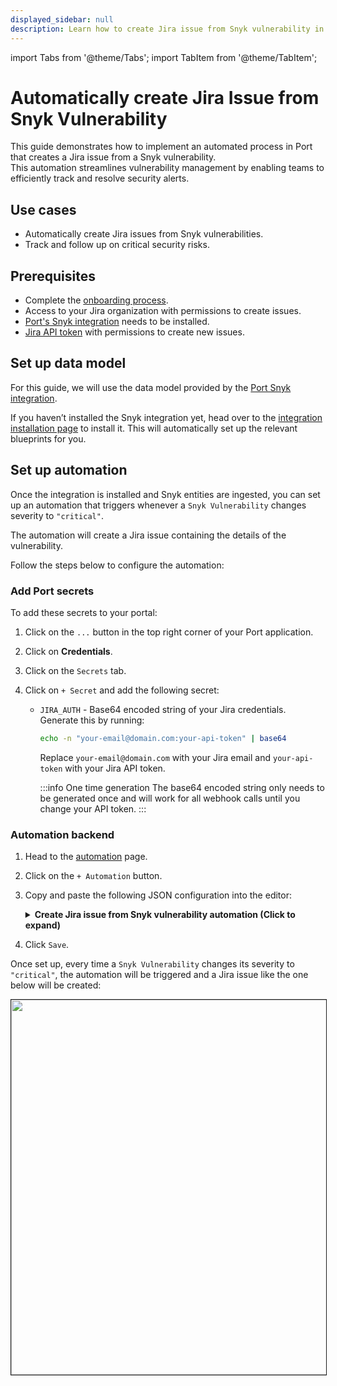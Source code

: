 ```yaml
---
displayed_sidebar: null
description: Learn how to create Jira issue from Snyk vulnerability in Port, ensuring timely vulnerability tracking and resolution.
---
```


import Tabs from '@theme/Tabs';
import TabItem from '@theme/TabItem';

# Automatically create Jira Issue from Snyk Vulnerability

This guide demonstrates how to implement an automated process in Port that creates a Jira issue from a Snyk vulnerability.  
This automation streamlines vulnerability management by enabling teams to efficiently track and resolve security alerts.


## Use cases
- Automatically create Jira issues from Snyk vulnerabilities.
- Track and follow up on critical security risks.

## Prerequisites

- Complete the [onboarding process](/getting-started/overview).
- Access to your Jira organization with permissions to create issues.
- [Port's Snyk integration](https://docs.port.io/build-your-software-catalog/sync-data-to-catalog/code-quality-security/snyk/) needs to be installed.
- [Jira API token](https://support.atlassian.com/atlassian-account/docs/manage-api-tokens-for-your-atlassian-account/) with permissions to create new issues.

## Set up data model

For this guide, we will use the data model provided by the [Port Snyk integration](https://docs.port.io/build-your-software-catalog/sync-data-to-catalog/code-quality-security/snyk/).

If you haven’t installed the Snyk integration yet, head over to the [integration installation page](https://docs.port.io/build-your-software-catalog/sync-data-to-catalog/code-quality-security/snyk/) to install it. This will automatically set up the relevant blueprints for you.


## Set up automation

Once the integration is installed and Snyk entities are ingested, you can set up an automation that triggers whenever a `Snyk Vulnerability` changes severity to `"critical"`. 

The automation will create a Jira issue containing the details of the vulnerability.

Follow the steps below to configure the automation:

<h3>Add Port secrets</h3>

To add these secrets to your portal:

1. Click on the `...` button in the top right corner of your Port application.

2. Click on **Credentials**.

3. Click on the `Secrets` tab.

4. Click on `+ Secret` and add the following secret:
    - `JIRA_AUTH` - Base64 encoded string of your Jira credentials. Generate this by running:
        ```bash
        echo -n "your-email@domain.com:your-api-token" | base64
        ```
        Replace `your-email@domain.com` with your Jira email and `your-api-token` with your Jira API token.

        :::info One time generation
        The base64 encoded string only needs to be generated once and will work for all webhook calls until you change your API token.
        :::

<h3>Automation backend</h3>

1. Head to the [automation](https://app.getport.io/settings/automations) page.
2. Click on the `+ Automation` button.
3. Copy and paste the following JSON configuration into the editor:

    <details>
    <summary><b>Create Jira issue from Snyk vulnerability automation (Click to expand)</b></summary>

    :::tip Configure your Jira environment
    Replace `<JIRA_ORGANIZATION_URL>` in the webhook URL with your Jira organization URL (e.g., `example.atlassian.net`).

    Replace `<JIRA_PROJECT_NAME>` in the webhook body with your Jira project name.

    :::

    ```json showLineNumbers
    {
        "identifier": "createJiraIssueOnCriticalSnykVuln",
        "title": "Create Jira Issue On Critical Snyk Vulnerabilty",
        "description": "Automation to open a Jira issue when a Snyk vulnerabilty changes severity to critical",
        "trigger": {
            "type": "automation",
            "event": {
            "type": "ENTITY_UPDATED",
            "blueprintIdentifier": "snykVulnerability"
            },
            "condition": {
            "type": "JQ",
            "expressions": [
                ".diff.before.properties.severity != \"critical\"",
                ".diff.after.properties.severity == \"critical\""
            ],
            "combinator": "and"
            }
        },
        "invocationMethod": {
            "type": "WEBHOOK",
            "url": "https://<JIRA_ORGANIZATION_URL>/rest/api/3/issue",
            "agent": false,
            "synchronized": true,
            "method": "POST",
            "headers": {
            "Authorization": "Basic {{.secrets.JIRA_AUTH}}",
            "Content-Type": "application/json"
            },
            "body": {
            "fields": {
                "project": {
                "key": "<JIRA_PROJECT_NAME>"
                },
                "summary": "Critical Snyk Vulnerability: {{.event.diff.after.title}}",
                "description": {
                "version": 1,
                "type": "doc",
                "content": [
                    {
                    "type": "paragraph",
                    "content": [
                        {
                        "type": "text",
                        "text": "Severity",
                        "marks": [
                            {
                            "type": "strong"
                            }
                        ]
                        },
                        {
                        "type": "text",
                        "text": ": {{.event.diff.after.properties.severity}}"
                        }
                    ]
                    },
                    {
                    "type": "paragraph",
                    "content": [
                        {
                        "type": "text",
                        "text": "Type",
                        "marks": [
                            {
                            "type": "strong"
                            }
                        ]
                        },
                        {
                        "type": "text",
                        "text": ": {{.event.diff.after.properties.type}}"
                        }
                    ]
                    },
                    {
                    "type": "paragraph",
                    "content": [
                        {
                        "type": "text",
                        "text": "Package Names",
                        "marks": [
                            {
                            "type": "strong"
                            }
                        ]
                        },
                        {
                        "type": "text",
                        "text": ": {{.event.diff.after.properties.packageNames}}"
                        }
                    ]
                    },
                    {
                    "type": "paragraph",
                    "content": [
                        {
                        "type": "text",
                        "text": "Package Versions",
                        "marks": [
                            {
                            "type": "strong"
                            }
                        ]
                        },
                        {
                        "type": "text",
                        "text": ": {{.event.diff.after.properties.packageVersions}}"
                        }
                    ]
                    },
                    {
                    "type": "paragraph",
                    "content": [
                        {
                        "type": "text",
                        "text": "Issue URL",
                        "marks": [
                            {
                            "type": "strong"
                            }
                        ]
                        },
                        {
                        "type": "text",
                        "text": ": {{.event.diff.after.properties.url}}"
                        }
                    ]
                    },
                    {
                    "type": "paragraph",
                    "content": [
                        {
                        "type": "text",
                        "text": "Status",
                        "marks": [
                            {
                            "type": "strong"
                            }
                        ]
                        },
                        {
                        "type": "text",
                        "text": ": {{.event.diff.after.properties.status}}"
                        }
                    ]
                    },
                    {
                    "type": "paragraph",
                    "content": [
                        {
                        "type": "text",
                        "text": "Publication Time",
                        "marks": [
                            {
                            "type": "strong"
                            }
                        ]
                        },
                        {
                        "type": "text",
                        "text": ": {{.event.diff.after.properties.publicationTime}}"
                        }
                    ]
                    },
                    {
                    "type": "paragraph",
                    "content": [
                        {
                        "type": "text",
                        "text": "URL",
                        "marks": [
                            {
                            "type": "strong"
                            }
                        ]
                        },
                        {
                        "type": "text",
                        "text": ": "
                        },
                        {
                        "type": "text",
                        "text": "{{.event.diff.after.properties.url}}",
                        "marks": [
                            {
                            "type": "link",
                            "attrs": {
                                "href": "{{.event.diff.after.properties.url}}"
                            }
                            }
                        ]
                        }
                    ]
                    },
                    {
                    "type": "paragraph",
                    "content": [
                        {
                        "type": "text",
                        "text": "Score",
                        "marks": [
                            {
                            "type": "strong"
                            }
                        ]
                        },
                        {
                        "type": "text",
                        "text": ": {{.event.diff.after.properties.score}}"
                        }
                    ]
                    }
                ]
                },
                "issuetype": {
                "name": "Bug"
                },
                "labels": [
                "snyk"
                ]
            }
            }
        },
        "publish": true
    }
    ```
    </details>

4. Click `Save`.

Once set up, every time a `Snyk Vulnerability` changes its severity to `"critical"`, the automation will be triggered and a Jira issue like the one below will be created:

<img src="/img/guides/snykVulnerabilityJiraIssue.png" width="600px" border="1px" />
